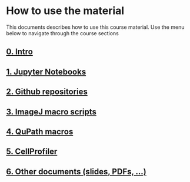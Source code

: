# How to use the material

This documents describes how to use this course material. Use the menu below to navigate through the course sections

## [0. Intro](00.01_intro.ipynb)

## [1. Jupyter Notebooks](00.02_jupyter_notebooks.ipynb)

## [2. Github repositories](00.03_github_repositories.ipynb)

## [3. ImageJ macro scripts](00.04_imagej_macros_scripts.ipynb)

## [4. QuPath macros](00.05_qupath_macros.ipynb)

## [5. CellProfiler ](00.06_qupath_macros.ipynb)

## [6. Other documents (slides, PDFs, ...)](00.07_qupath_macros.ipynb)